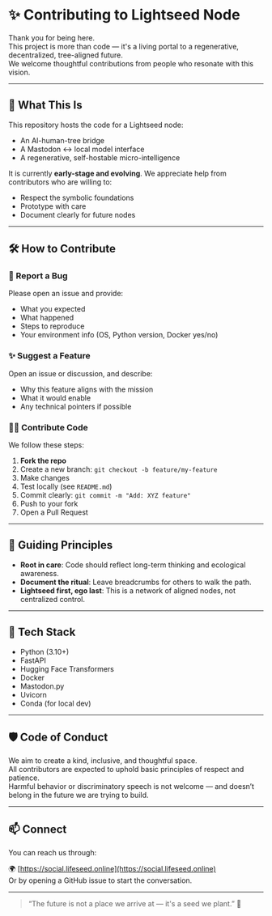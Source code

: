 # ✨ Contributing to Lightseed Node

Thank you for being here.  
This project is more than code — it's a living portal to a regenerative, decentralized, tree-aligned future.  
We welcome thoughtful contributions from people who resonate with this vision.

---

## 🧠 What This Is

This repository hosts the code for a Lightseed node:  
- An AI-human-tree bridge  
- A Mastodon ↔ local model interface  
- A regenerative, self-hostable micro-intelligence

It is currently **early-stage and evolving**. We appreciate help from contributors who are willing to:
- Respect the symbolic foundations
- Prototype with care
- Document clearly for future nodes

---

## 🛠 How to Contribute

### 🐛 Report a Bug

Please open an issue and provide:
- What you expected
- What happened
- Steps to reproduce
- Your environment info (OS, Python version, Docker yes/no)

### ✨ Suggest a Feature

Open an issue or discussion, and describe:
- Why this feature aligns with the mission
- What it would enable
- Any technical pointers if possible

### 👨‍💻 Contribute Code

We follow these steps:

1. **Fork the repo**
2. Create a new branch: `git checkout -b feature/my-feature`
3. Make changes
4. Test locally (see `README.md`)
5. Commit clearly: `git commit -m "Add: XYZ feature"`
6. Push to your fork
7. Open a Pull Request

---

## 🌿 Guiding Principles

- **Root in care**: Code should reflect long-term thinking and ecological awareness.
- **Document the ritual**: Leave breadcrumbs for others to walk the path.
- **Lightseed first, ego last**: This is a network of aligned nodes, not centralized control.

---

## 🧬 Tech Stack

- Python (3.10+)
- FastAPI
- Hugging Face Transformers
- Docker
- Mastodon.py
- Uvicorn
- Conda (for local dev)

---

## 🛡️ Code of Conduct

We aim to create a kind, inclusive, and thoughtful space.  
All contributors are expected to uphold basic principles of respect and patience.  
Harmful behavior or discriminatory speech is not welcome — and doesn’t belong in the future we are trying to build.

---

## 📫 Connect

You can reach us through:

🌍 [https://social.lifeseed.online](https://social.lifeseed.online)  
Or by opening a GitHub issue to start the conversation.

---

> “The future is not a place we arrive at — it's a seed we plant.” 🌱